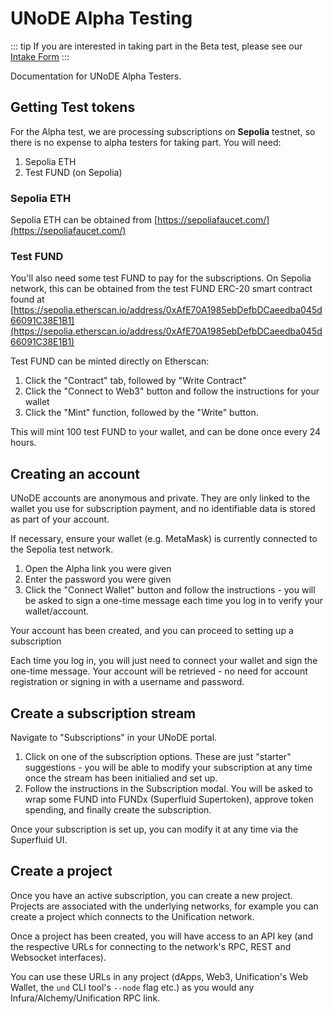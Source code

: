 # UNoDE Alpha Testing

::: tip
If you are interested in taking part in the Beta test, please see our
[Intake Form](https://docs.google.com/forms/d/e/1FAIpQLSfSnNu6nKrEOEfJlCEYAEMhcPMgUMVDVjHOFKN8uMPbqW8rZQ/viewform)
:::

Documentation for UNoDE Alpha Testers.

## Getting Test tokens

For the Alpha test, we are processing subscriptions on **Sepolia** testnet, so there is no expense to alpha
testers for taking part. You will need:

1. Sepolia ETH
2. Test FUND (on Sepolia)

### Sepolia ETH

Sepolia ETH can be obtained from [https://sepoliafaucet.com/](https://sepoliafaucet.com/)

### Test FUND

You'll also need some test FUND to pay for the subscriptions. On Sepolia network, this can be obtained from the
test FUND ERC-20 smart contract found at [https://sepolia.etherscan.io/address/0xAfE70A1985ebDefbDCaeedba045d66091C38E1B1](https://sepolia.etherscan.io/address/0xAfE70A1985ebDefbDCaeedba045d66091C38E1B1)

Test FUND can be minted directly on Etherscan:

1. Click the "Contract" tab, followed by "Write Contract"
2. Click the "Connect to Web3" button and follow the instructions for your wallet
3. Click the "Mint" function, followed by the "Write" button.

This will mint 100 test FUND to your wallet, and can be done once every 24 hours.

## Creating an account

UNoDE accounts are anonymous and private. They are only linked to the wallet you use for subscription payment, and no
identifiable data is stored as part of your account.

If necessary, ensure your wallet (e.g. MetaMask) is currently connected to the Sepolia test network.

1. Open the Alpha link you were given
2. Enter the password you were given
3. Click the "Connect Wallet" button and follow the instructions - you will be 
   asked to sign a one-time message each time you log in to verify your wallet/account.

Your account has been created, and you can proceed to setting up a subscription

Each time you log in, you will just need to connect your wallet and sign the one-time message. Your account will be
retrieved - no need for account registration or signing in with a username and password.

## Create a subscription stream

Navigate to "Subscriptions" in your UNoDE portal.

1. Click on one of the subscription options. These are just "starter" suggestions - you will be able to modify 
   your subscription at any time once the stream has been initialied and set up.
2. Follow the instructions in the Subscription modal. You will be asked to wrap some FUND into FUNDx 
   (Superfluid Supertoken), approve token spending, and finally create the subscription.

Once your subscription is set up, you can modify it at any time via the Superfluid UI.

## Create a project

Once you have an active subscription, you can create a new project. Projects are associated with the underlying 
networks, for example you can create a project which connects to the Unification network.

Once a project has been created, you will have access to an API key (and the respective URLs for connecting to 
the network's RPC, REST and Websocket interfaces).

You can use these URLs in any project (dApps, Web3, Unification's Web Wallet, the `und` CLI tool's `--node` flag etc.) 
as you would any Infura/Alchemy/Unification RPC link.
